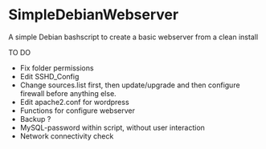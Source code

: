 # SimpleDebianWebserver
A simple Debian bashscript to create a basic webserver from a clean install

TO DO

- Fix folder permissions
- Edit SSHD_Config
- Change sources.list first, then update/upgrade and then configure firewall before anything else.
- Edit apache2.conf for wordpress
- Functions for configure webserver
- Backup ?
- MySQL-password within script, without user interaction
- Network connectivity check
